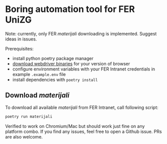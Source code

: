 # Boring automation tool for FER UniZG

Note: currently, only FER _materijali_ downloading is implemented. Suggest ideas in issues.

Prerequisites:
- install python poetry package manager
- [download webdriver binaries](https://chromedriver.chromium.org/downloads) for your version of browser
- configure environment variables with your FER Intranet credentials in example `.example.env` file
- install dependencies with `poetry install`

## Download _materijali_
To download all available _materijali_ from FER Intranet, call following script:
```bash
poetry run materijali
```

Verified to work on Chromium/Mac but should work just fine on any platform combo. If you find any issues,
feel free to open a Github issue. PRs are also welcome.